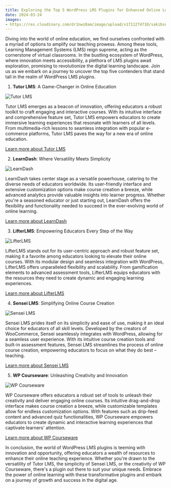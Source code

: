 ```yaml
---
title: Exploring the Top 5 WordPress LMS Plugins for Enhanced Online Learning
date: 2024-03-24
images:
- https://res.cloudinary.com/dr1nwz8am/image/upload/v1711274710/sakibsnaz_utgusz.webp
---
```


Diving into the world of online education, we find ourselves confronted with a myriad of options to amplify our teaching prowess. Among these tools, Learning Management Systems (LMS) reign supreme, acting as the cornerstone of virtual classrooms. In the bustling ecosystem of WordPress, where innovation meets accessibility, a plethora of LMS plugins await exploration, promising to revolutionize the digital learning landscape. Join us as we embark on a journey to uncover the top five contenders that stand tall in the realm of WordPress LMS plugins.


1. **Tutor LMS**: A Game-Changer in Online Education

![Tutor LMS](https://asia.wordcamp.org/2023/files/2022/11/logo-tutorlms-640x320-1.png)

Tutor LMS emerges as a beacon of innovation, offering educators a robust toolkit to craft engaging and interactive courses. With its intuitive interface and comprehensive feature set, Tutor LMS empowers educators to create immersive learning experiences that resonate with learners of all levels. From multimedia-rich lessons to seamless integration with popular e-commerce platforms, Tutor LMS paves the way for a new era of online education.

[Learn more about Tutor LMS](https://tutorlms.com)

2. **LearnDash**: Where Versatility Meets Simplicity

![LearnDash](https://wpengine.com/solution-center/wp-content/uploads/Untitled-design-2.jpg)

LearnDash takes center stage as a versatile powerhouse, catering to the diverse needs of educators worldwide. Its user-friendly interface and extensive customization options make course creation a breeze, while advanced analytics provide valuable insights into learner progress. Whether you're a seasoned educator or just starting out, LearnDash offers the flexibility and functionality needed to succeed in the ever-evolving world of online learning.

[Learn more about LearnDash](https://www.learndash.com)

3. **LifterLMS**: Empowering Educators Every Step of the Way

![LifterLMS](https://s27051.pcdn.co/wp-content/uploads/2019/07/lifterlms_logo.png)

LifterLMS stands out for its user-centric approach and robust feature set, making it a favorite among educators looking to elevate their online courses. With its modular design and seamless integration with WordPress, LifterLMS offers unparalleled flexibility and scalability. From gamification elements to advanced assessment tools, LifterLMS equips educators with the resources they need to create dynamic and engaging learning experiences.

[Learn more about LifterLMS](https://lifterlms.com)

4. **Sensei LMS**: Simplifying Online Course Creation

![Sensei LMS](https://www.neuralab.net/wp-content/uploads/2016/06/sensei-logo.png)

Sensei LMS prides itself on its simplicity and ease of use, making it an ideal choice for educators of all skill levels. Developed by the creators of WooCommerce, Sensei seamlessly integrates with WordPress, allowing for a seamless user experience. With its intuitive course creation tools and built-in assessment features, Sensei LMS streamlines the process of online course creation, empowering educators to focus on what they do best – teaching.

[Learn more about Sensei LMS](https://woocommerce.com/sensei)

5. **WP Courseware**: Unleashing Creativity and Innovation

![WP Courseware](https://d2be3atgmh2lyq.cloudfront.net/wp-content/uploads/2019/09/WP-Courseware-logo.png)

WP Courseware offers educators a robust set of tools to unleash their creativity and deliver engaging online courses. Its intuitive drag-and-drop interface makes course creation a breeze, while customizable templates allow for endless customization options. With features such as drip-feed content and advanced quiz functionalities, WP Courseware empowers educators to create dynamic and interactive learning experiences that captivate learners' attention.

[Learn more about WP Courseware](https://flyplugins.com/wp-courseware)

In conclusion, the world of WordPress LMS plugins is teeming with innovation and opportunity, offering educators a wealth of resources to enhance their online teaching experience. Whether you're drawn to the versatility of Tutor LMS, the simplicity of Sensei LMS, or the creativity of WP Courseware, there's a plugin out there to suit your unique needs. Embrace the power of online learning with these transformative plugins and embark on a journey of growth and success in the digital age.

